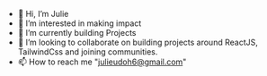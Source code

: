 - 👋 Hi, I’m Julie
- 👀 I’m interested in making impact
- 🌱 I’m currently building Projects
- 💞️ I’m looking to collaborate on building projects around ReactJS, TailwindCss and joining communities.
- 📫 How to reach me "julieudoh6@gmail.com"

<!---
Jey223/Jey223 is a ✨ special ✨ repository because its `README.md` (this file) appears on your GitHub profile.
You can click the Preview link to take a look at your changes.
--->
